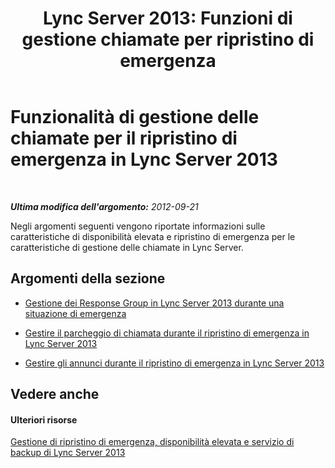 ﻿---
title: "Lync Server 2013: Funzioni di gestione chiamate per ripristino di emergenza"
TOCTitle: Funzionalità di gestione delle chiamate per il ripristino di emergenza
ms:assetid: effb75b4-499d-4414-a283-fffe165c26dd
ms:mtpsurl: https://technet.microsoft.com/it-it/library/JJ721935(v=OCS.15)
ms:contentKeyID: 49887817
ms.date: 08/24/2015
mtps_version: v=OCS.15
ms.translationtype: HT
---

# Funzionalità di gestione delle chiamate per il ripristino di emergenza in Lync Server 2013

 

_**Ultima modifica dell'argomento:** 2012-09-21_

Negli argomenti seguenti vengono riportate informazioni sulle caratteristiche di disponibilità elevata e ripristino di emergenza per le caratteristiche di gestione delle chiamate in Lync Server.

## Argomenti della sezione

  - [Gestione dei Response Group in Lync Server 2013 durante una situazione di emergenza](lync-server-2013-managing-response-groups-during-a-disaster.md)

  - [Gestire il parcheggio di chiamata durante il ripristino di emergenza in Lync Server 2013](lync-server-2013-manage-call-park-during-disaster-recovery.md)

  - [Gestire gli annunci durante il ripristino di emergenza in Lync Server 2013](lync-server-2013-manage-announcements-during-disaster-recovery.md)

## Vedere anche

#### Ulteriori risorse

[Gestione di ripristino di emergenza, disponibilità elevata e servizio di backup di Lync Server 2013](lync-server-2013-managing-lync-server-disaster-recovery-high-availability-and-backup-service.md)

